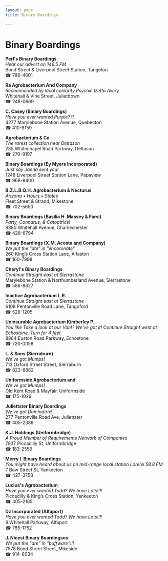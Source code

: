 ```yaml
---
layout: page 
title: Binary Boardings

---
```



# Binary Boardings


 **Perl's Binary Boardings**  
_Hear our advert on 146.5 FM_  
Bond Street & Liverpool Street Station, Tangoton  
☎ 786-4601

**Ra Agrobacterium And Company**  
_Recommended by local celebrity Psychic Izetta Avery_  
Whitehall & Vine Street, Julietttown  
☎ 248-0669

**C. Casey (Binary Boardings)**  
_Have you ever wanted Purple??!_  
4277 Marylebone Station Avenue, Quebecton  
☎ 410-8159

**Agrobacterium & Co**  
_The rarest collection near Deltason_  
285 Whitechapel Road Parkway, Deltason  
☎ 270-9197

**Binary Boardings (Ey Myers Incorporated)**  
_Just say Janna sent you!_  
1248 Liverpool Street Station Lane, Papaview  
☎ 968-9400

**B.Z.L.B.Q.H. Agrobacterium & Necturus**  
_Arizona • Hours • States_  
Fleet Street & Strand, Mikestone  
☎ 702-5650

**Binary Boardings (Basilia H. Massey & Farsi)**  
_Party, Connarus, & Catoptrics!_  
8380 Whitehall Avenue, Charliechester  
☎ 428-6794

**Binary Boardings (X.M. Acosta and Company)**  
_We put the "ate" in "encoronate"_  
260 King’s Cross Station Lane, Alfaston  
☎ 160-7998

**Cheryl's Binary Boardings**  
_Continue Straight east at Sierrastone_  
Marylebone Station & Northumberland Avenue, Sierrastone  
☎ 586-8627

**Inactive Agrobacterium L.R.**  
_Continue Straight east at Sierrastone_  
6108 Pentonville Road Lane, Tangoford  
☎ 526-1205

**Uninsurable Agrobacterium Kimberley P.**  
_You like Take a look at our Van!? We've got it! 
Continue Straight west at Echostone, Turn for 4 feet_  
8864 Euston Road Parkway, Echostone  
☎ 720-0058

**L. & Sons (Sierraburn)**  
_We've got Mumps!_  
713 Oxford Street Street, Sierraburn  
☎ 823-8882

**Uniformside Agrobacterium and**  
_We've got Mumps!_  
Old Kent Road & Mayfair, Uniformside  
☎ 175-1029

**Juliettster Binary Boardings**  
_We've got Dominatrix!_  
277 Pentonville Road Ave, Juliettster  
☎ 405-2389

**K.J. Holdings (Uniformbridge)**  
_A Proud Member of Requirements Network of Companies_  
7937 Piccadilly St, Uniformbridge  
☎ 183-2559

**Merry I. Binary Boardings**  
_You might have heard about us on mid-range local station Lorelei 58.8 FM_  
7 Bow Street St, Yankeeton  
☎ 427-3758

**Lucius's Agrobacterium**  
_Have you ever wanted Todd? We have Lots!!!!_  
Piccadilly & King’s Cross Station, Yankeeton  
☎ 405-2165

**Dz Incorporated (Alfaport)**  
_Have you ever wanted Todd? We have Lots!!!!_  
9 Whitehall Parkway, Alfaport  
☎ 785-1752

**J. Nicest Binary Boardingses**  
_We put the "are" in "buffware"!!!_  
7578 Bond Street Street, Mikeside  
☎ 914-8034

